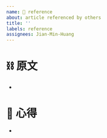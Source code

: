 ```yaml
---
name: 🔗 reference
about: article referenced by others
title: ''
labels: reference
assignees: Jian-Min-Huang
---
```


# ⛓ 原文
*

# 📜 心得
*
